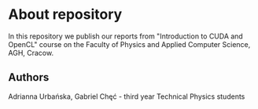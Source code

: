 # About repository

In this repository we publish our reports from "Introduction to CUDA and OpenCL" course on the Faculty of Physics and Applied Computer Science, AGH, Cracow.


## Authors

Adrianna Urbańska, Gabriel Chęć - third year Technical Physics students

